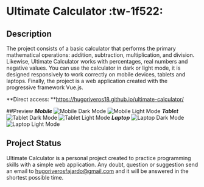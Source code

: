 # Ultimate Calculator :tw-1f522: 

## Description

The project consists of a basic calculator that performs the primary mathematical operations: addition, subtraction, multiplication, and division. Likewise, Ultimate Calculator works with percentages, real numbers and negative values. You can use the calculator in dark or light mode, it is designed responsively to work correctly on mobile devices, tablets and laptops. Finally, the project is a web application created with the progressive framework Vue.js.

**Direct access: **https://hugoriveros18.github.io/ultimate-calculator/

##Preview
***Mobile***
![Mobile Dark Mode](./preview_images/ultimate-calculator-mobile-dark-mode.png)
![Mobile Light Mode](./preview_images/ultimate-calculator-mobile-light-mode.png)
***Tablet***
![Tablet Dark Mode](./preview_images/ultimate-calculator-tablet-dark-mode.png)
![Tablet Light Mode](preview_images/ultimate-calculator-tablet-light-mode.png)
***Laptop***
![Laptop Dark Mode](./preview_images/ultimate-calculator-desktop-dark-mode.png)
![Laptop Light Mode](./preview_images/ultimate-calculator-desktop-light-mode.png)

## Project Status

Ultimate Calculator is a personal project created to practice programming skills with a simple web application. Any doubt, question or suggestion send an email to hugoriverosfajardo@gmail.com and it will be answered in the shortest possible time.
